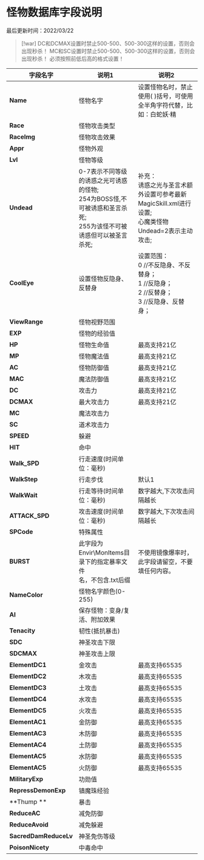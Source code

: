 # 怪物数据库字段说明

最后更新时间：2022/03/22

> [!war] 
> DC和DCMAX设置时禁止500-500、500-300这样的设置，否则会出现秒杀！ 
> MC和SC设置时禁止500-500、500-300这样的设置，否则会出现秒杀！
> 必须按照前低后高的格式设置！


| **字段名字**              | **说明1**                                                                          | **说明2**                                                                               |
|-----------------------|----------------------------------------------------------------------------------|---------------------------------------------------------------------------------------|
| **Name**              | 怪物名字                                                                             | 设置怪物名时，禁止使用( )括号，可使用全半角字符代替，比如：白蛇妖·精                                                  |
| **Race**              | 怪物攻击类型                                                                           | &nbsp;                                                                                |
| **Racelmg**           | 怪物攻击效果                                                                           | &nbsp;                                                                                |
| **Appr**              | 怪物外观                                                                             | &nbsp;                                                                                |
| **Lvl**               | 怪物等级                                                                             | &nbsp;                                                                                |
| **Undead**            | 0-7表示不同等级的诱惑之光可诱惑的怪物;<br>      254为BOSS怪,不可被诱惑和圣言杀死;<br>    255为该怪不可被诱惑但可以被圣言杀死; | 补充：<br>      诱惑之光与圣言术额外设置可参考最新MagicSkill.xml进行设置;<br>    心魔类怪物Undead=2表示主动攻击;         |
| **CoolEye**           | 设置怪物反隐身、反替身                                                                      | 设置范围：<br>      0 //不反隐身、不反替身；<br>      1 //反隐身；<br>      2 //反替身；<br>    3 //反隐身、反替身； |
| **ViewRange**         | 怪物视野范围                                                                           | &nbsp;                                                                                |
| **EXP**               | 怪物的经验值                                                                           | &nbsp;                                                                                |
| **HP**                | 怪物生命值                                                                            | 最高支持21亿                                                                               |
| **MP**                | 怪物魔法值                                                                            | 最高支持21亿                                                                               |
| **AC**                | 怪物防御值                                                                            | 最高支持21亿                                                                               |
| **MAC**               | 魔法防御值                                                                            | 最高支持21亿                                                                               |
| **DC**                | 攻击力                                                                              | 最高支持21亿                                                                               |
| **DCMAX**             | 最大攻击力                                                                            | 最高支持21亿                                                                               |
| **MC**                | 魔法攻击力                                                                            | &nbsp;                                                                                |
| **SC**                | 道术攻击力                                                                            | &nbsp;                                                                                |
| **SPEED**             | 躲避                                                                               | &nbsp;                                                                                |
| **HIT**               | 命中                                                                               | &nbsp;                                                                                |
| **Walk_SPD**          | 行走速度(时间单位：毫秒)                                                                    | &nbsp;                                                                                |
| **WalkStep**          | 行走步伐                                                                             | 默认1                                                                                   |
| **WalkWait**          | 行走等待(时间单位：毫秒)                                                                    | 数字越大,下次攻击间隔越长                                                                         |
| **ATTACK_SPD**        | 攻击速度(时间单位：毫秒)                                                                    | 数字越大,下次攻击间隔越长                                                                         |
| **SPCode**            | 特殊属性                                                                             | &nbsp;                                                                                |
| **BURST**             | 此字段为Envir\MonItems目录下的指定暴率文件<br>名，不包含.txt后缀                                      | 不使用镜像爆率时，此字段请留空，不要填任何内容。                                                              |
| **NameColor**         | 怪物名字颜色(0-255)                                                                    | &nbsp;                                                                                |
| **AI**                | 保存怪物：变身/复活、附加效果                                                                  | &nbsp;                                                                                |
| **Tenacity**          | 韧性(抵抗暴击)                                                                         | &nbsp;                                                                                |
| **SDC**               | 神圣攻击下限                                                                           | &nbsp;                                                                                |
| **SDCMAX**            | 神圣攻击上限                                                                           | &nbsp;                                                                                |
| **ElementDC1**        | 金攻击                                                                              | 最高支持65535                                                                             |
| **ElementDC2**        | 木攻击                                                                              | 最高支持65535                                                                             |
| **ElementDC3**        | 土攻击                                                                              | 最高支持65535                                                                             |
| **ElementDC4**        | 水攻击                                                                              | 最高支持65535                                                                             |
| **ElementDC5**        | 火攻击                                                                              | 最高支持65535                                                                             |
| **ElementAC1**        | 金防御                                                                              | 最高支持65535                                                                             |
| **ElementAC3**        | 木防御                                                                              | 最高支持65535                                                                             |
| **ElementAC4**        | 土防御                                                                              | 最高支持65535                                                                             |
| **ElementAC5**        | 水防御                                                                              | 最高支持65535                                                                             |
| **ElementAC5**        | 火防御                                                                              | 最高支持65535                                                                             |
| **MilitaryExp**       | 功勋值                                                                              | &nbsp;                                                                                |
| **RepressDemonExp**   | 镇魔珠经验                                                                            | &nbsp;                                                                                |
| **Thump **            | 暴击                                                                               | &nbsp;                                                                                |
| **ReduceAC**          | 减免防御                                                                             | &nbsp;                                                                                |
| **ReduceAvoid**       | 减免躲避                                                                             | &nbsp;                                                                                |
| **SacredDamReduceLv** | 神圣免伤等级                                                                           | &nbsp;                                                                                |
| **PoisonNicety**      | 中毒命中                                                                             | &nbsp;                                                                                |
